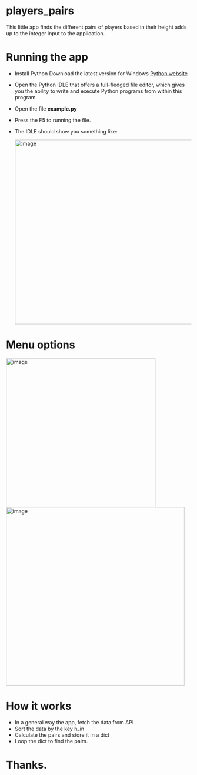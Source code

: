 # players_pairs

This little app finds the different pairs of players based in their height adds up to the integer input to the application.

# Running the app

- Install Python Download the latest version for Windows [Python website](https://www.python.org/downloads/)
- Open the Python IDLE that offers a full-fledged file editor, which gives you the ability to write and execute Python programs from within this program
- Open the file **example.py**
- Press the F5 to running the file.
- The IDLE should show you something like:
  
  
  <img width="502" alt="image" src="https://user-images.githubusercontent.com/2054918/169094120-7baa7665-2bb5-4755-8bf6-1562ea1370bb.png">
  
# Menu options


<img width="406" alt="image" src="https://user-images.githubusercontent.com/2054918/169094352-732be13a-2d91-4b5b-ab60-649d9778028a.png">

<img width="485" alt="image" src="https://user-images.githubusercontent.com/2054918/169094447-bf5fcb8c-10fa-4763-ba36-dbcf42359556.png">

# How it works

- In a general way the app, fetch the data from API
- Sort the data by the key h_in
- Calculate the pairs and store it in a dict
- Loop the dict to find the pairs.

# Thanks.


